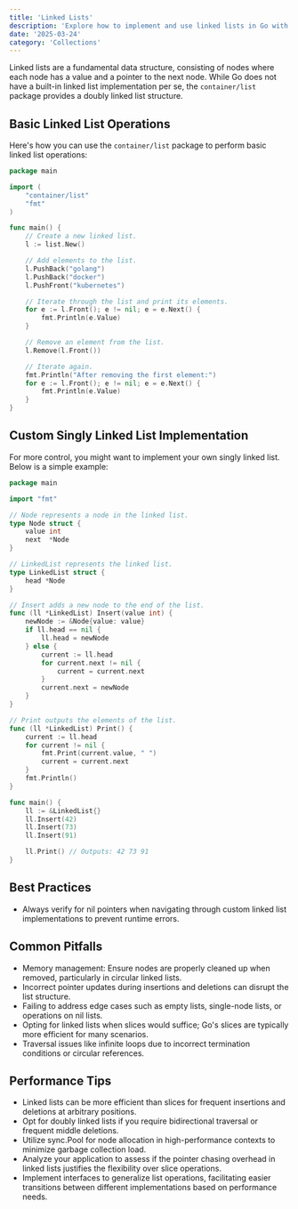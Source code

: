 ```yaml
---
title: 'Linked Lists'
description: 'Explore how to implement and use linked lists in Go with code examples and best practices'
date: '2025-03-24'
category: 'Collections'
---
```


Linked lists are a fundamental data structure, consisting of nodes where each node has a value and a pointer to the next node. While Go does not have a built-in linked list implementation per se, the `container/list` package provides a doubly linked list structure.

## Basic Linked List Operations

Here's how you can use the `container/list` package to perform basic linked list operations:

```go
package main

import (
	"container/list"
	"fmt"
)

func main() {
	// Create a new linked list.
	l := list.New()

	// Add elements to the list.
	l.PushBack("golang")
	l.PushBack("docker")
	l.PushFront("kubernetes")

	// Iterate through the list and print its elements.
	for e := l.Front(); e != nil; e = e.Next() {
		fmt.Println(e.Value)
	}

	// Remove an element from the list.
	l.Remove(l.Front())

	// Iterate again.
	fmt.Println("After removing the first element:")
	for e := l.Front(); e != nil; e = e.Next() {
		fmt.Println(e.Value)
	}
}
```

## Custom Singly Linked List Implementation

For more control, you might want to implement your own singly linked list. Below is a simple example:

```go
package main

import "fmt"

// Node represents a node in the linked list.
type Node struct {
	value int
	next  *Node
}

// LinkedList represents the linked list.
type LinkedList struct {
	head *Node
}

// Insert adds a new node to the end of the list.
func (ll *LinkedList) Insert(value int) {
	newNode := &Node{value: value}
	if ll.head == nil {
		ll.head = newNode
	} else {
		current := ll.head
		for current.next != nil {
			current = current.next
		}
		current.next = newNode
	}
}

// Print outputs the elements of the list.
func (ll *LinkedList) Print() {
	current := ll.head
	for current != nil {
		fmt.Print(current.value, " ")
		current = current.next
	}
	fmt.Println()
}

func main() {
	ll := &LinkedList{}
	ll.Insert(42)
	ll.Insert(73)
	ll.Insert(91)

	ll.Print() // Outputs: 42 73 91
}
```

## Best Practices

- Always verify for nil pointers when navigating through custom linked list implementations to prevent runtime errors.

## Common Pitfalls

- Memory management: Ensure nodes are properly cleaned up when removed, particularly in circular linked lists.
- Incorrect pointer updates during insertions and deletions can disrupt the list structure.
- Failing to address edge cases such as empty lists, single-node lists, or operations on nil lists.
- Opting for linked lists when slices would suffice; Go's slices are typically more efficient for many scenarios.
- Traversal issues like infinite loops due to incorrect termination conditions or circular references.

## Performance Tips

- Linked lists can be more efficient than slices for frequent insertions and deletions at arbitrary positions.
- Opt for doubly linked lists if you require bidirectional traversal or frequent middle deletions.
- Utilize sync.Pool for node allocation in high-performance contexts to minimize garbage collection load.
- Analyze your application to assess if the pointer chasing overhead in linked lists justifies the flexibility over slice operations.
- Implement interfaces to generalize list operations, facilitating easier transitions between different implementations based on performance needs.